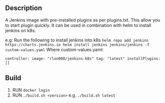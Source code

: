 ## Description
A Jenkins image with pre-installed plugins as per plugins.txt.
This allow you to start plugin quickly.  It can be used in combination with helm to install jenkins on k8s.

e.g:
Run the following to install jenkins into k8s
`
helm repo add jenkins https://charts.jenkins.io
helm install jenkins jenkins/jenkins -f custom-values.yaml
`
Where custom-values.yaml:

`
controller:
  image: "rlon008/jenkins-k8s"
  tag: "latest"
  installPlugins:[]
`


## Build
1. RUN `docker login`
2. RUN `./build.sh <version>` e.g. `./build.sh latest`